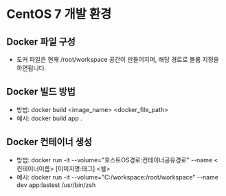 # CentOS 7 개발 환경



## Docker 파일 구성

- 도커 파일은 현재 /root/workspace 공간이 만들어지며, 해당 경로로 볼륨 지정을 하면됩니다.



## Docker 빌드 방법

- 방법: docker build <image_name> <docker_file_path>
- 예시: docker build app .



## Docker 컨테이너 생성

- 방법: docker run -it --volume="호스트OS경로:컨테이너공유경로" --name <컨테이너이름>  [이미지명:태그]   <쉘>
- 예시: docker run -it --volume="C:/workspace:/root/workspace" --name dev app:lastest /usr/bin/zsh


